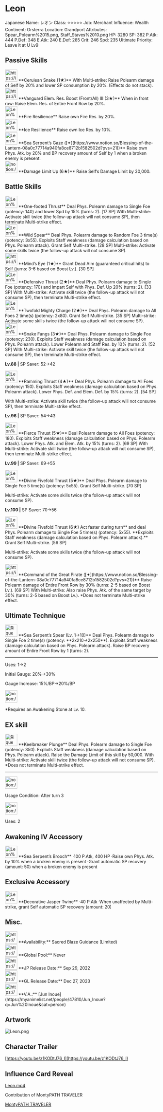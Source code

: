 # Leon

Japanese Name: レオン
Class: ⭐️⭐️⭐️⭐️⭐️
Job: Merchant
Influence: Wealth
Continent: Orsterra
Location: Grandport
Attributes: Spear_Polearm%2015.png, Staff_Staves%2010.png
HP: 3280
SP: 382
P.Atk: 444
P.Def: 348
E.Atk: 240
E.Def: 285
Crit: 246
Spd: 235
Ultimate Priority: Leave it at U Lv9

## Passive Skills

<aside>
<img src="https://img.game8.jp/6930256/d6ebf9e2ba6e29d1a169f688af77ffe2.png/show" alt="https://img.game8.jp/6930256/d6ebf9e2ba6e29d1a169f688af77ffe2.png/show" width="40px" /> **Cerulean Snake (1★)** 
With Multi-strike: Raise Polearm damage of Self by 20% and lower SP consumption by 20%. (Effects do not stack).

</aside>

<aside>
<img src="https://img.game8.jp/7258182/9406cf0e102b680781e44f1d333ed5c3.png/show" alt="https://img.game8.jp/7258182/9406cf0e102b680781e44f1d333ed5c3.png/show" width="40px" /> **Vanguard Elem. Res. Boost (Front/All) III (3★)**
When in front row: Raise Elem. Res. of Entire Front Row by 20%.

</aside>

<aside>
<img src="Leon%2031a5df6ec0be47e5b3e63a4a3dfba5ad/Fire_Resilience.png" alt="Leon%2031a5df6ec0be47e5b3e63a4a3dfba5ad/Fire_Resilience.png" width="40px" /> **Fire Resilience**
Raise own Fire Res. by 20%.

</aside>

<aside>
<img src="Leon%2031a5df6ec0be47e5b3e63a4a3dfba5ad/Ice_Resilience.png" alt="Leon%2031a5df6ec0be47e5b3e63a4a3dfba5ad/Ice_Resilience.png" width="40px" /> **Ice Resilience**
Raise own Ice Res. by 10%.

</aside>

<aside>
<img src="Leon%2031a5df6ec0be47e5b3e63a4a3dfba5ad/Phys_Atk_Boost.png" alt="Leon%2031a5df6ec0be47e5b3e63a4a3dfba5ad/Phys_Atk_Boost.png" width="40px" /> **Sea Serpent’s Gaze ([✦](https://www.notion.so/Blessing-of-the-Lantern-08a0c77714a940fa8ce8712b1582502d?pvs=21))**
Raise own Phys. Atk. by 20% and BP recovery amount of Self by 1 when a broken enemy is present.

</aside>

<aside>
<img src="notion://custom_emoji/2482af5e-3bb7-4af8-a110-df4150e44521/17debbc6-5396-80a6-933a-007af3a7f551" alt="notion://custom_emoji/2482af5e-3bb7-4af8-a110-df4150e44521/17debbc6-5396-80a6-933a-007af3a7f551" width="40px" /> **Damage Limit Up (6★)**
Raise Self’s Damage Limit by 30,000.

</aside>

## Battle Skills

<aside>
<img src="Leon%2031a5df6ec0be47e5b3e63a4a3dfba5ad/Spear_Polearm.png" alt="Leon%2031a5df6ec0be47e5b3e63a4a3dfba5ad/Spear_Polearm.png" width="40px" /> **One-footed Thrust**
Deal Phys. Polearm damage to Single Foe (potency: 140) and lower Spd by 15% (turns: 2). [17 SP]
With Multi-strike: Activate skill twice (the follow-up attack will not consume SP), then terminate Multi-strike effect.

</aside>

<aside>
<img src="Leon%2031a5df6ec0be47e5b3e63a4a3dfba5ad/Spear_Polearm%201.png" alt="Leon%2031a5df6ec0be47e5b3e63a4a3dfba5ad/Spear_Polearm%201.png" width="40px" /> **Wild Spear**
Deal Phys. Polearm damage to Random Foe 3 time(s) (potency: 3x55). Exploits Staff weakness (damage calculation based on Phys. Polearm attack). Grant Self Multi-strike. [28 SP]
Multi-strike: Activate some skills twice (the follow-up attack will not consume SP).

</aside>

<aside>
<img src="https://img.game8.jp/6909195/fb1af3b553f4112d4403e0f7452fd2a2.png/show" alt="https://img.game8.jp/6909195/fb1af3b553f4112d4403e0f7452fd2a2.png/show" width="40px" /> **Mind’s Eye (1★)**
Grant Dead Aim (guaranteed critical hits) to Self (turns: 3-6 based on Boost Lv.). [30 SP]

</aside>

<aside>
<img src="Leon%2031a5df6ec0be47e5b3e63a4a3dfba5ad/Spear_Polearm%202.png" alt="Leon%2031a5df6ec0be47e5b3e63a4a3dfba5ad/Spear_Polearm%202.png" width="40px" /> **Defensive Thrust (2★)**
Deal Phys. Polearm damage to Single Foe (potency: 170) and impart Self with Phys. Def. Up 20% (turns: 2). [33 SP]
With Multi-strike: Activate skill twice (the follow-up attack will not consume SP), then terminate Multi-strike effect.

</aside>

<aside>
<img src="Leon%2031a5df6ec0be47e5b3e63a4a3dfba5ad/Spear_Polearm%203.png" alt="Leon%2031a5df6ec0be47e5b3e63a4a3dfba5ad/Spear_Polearm%203.png" width="40px" /> **Twofold Mighty Charge (2★)**
Deal Phys. Polearm damage to All Foes 2 time(s) (potency: 2x80). Grant Self Multi-strike. [35 SP]
Multi-strike: Activate some skills twice (the follow-up attack will not consume SP).

</aside>

<aside>
<img src="Leon%2031a5df6ec0be47e5b3e63a4a3dfba5ad/Spear_Polearm%204.png" alt="Leon%2031a5df6ec0be47e5b3e63a4a3dfba5ad/Spear_Polearm%204.png" width="40px" /> **Snake Fangs (3★)**
Deal Phys. Polearm damage to Single Foe (potency: 230). Exploits Staff weakness (damage calculation based on Phys. Polearm attack). Lower Polearm and Staff Res. by 10% (turns: 2). [52 SP]
With Multi-strike: Activate skill twice (the follow-up attack will not consume SP), then terminate Multi-strike effect.

**Lv.88 |** SP Saver: 52→42

</aside>

<aside>
<img src="Leon%2031a5df6ec0be47e5b3e63a4a3dfba5ad/Spear_Polearm%205.png" alt="Leon%2031a5df6ec0be47e5b3e63a4a3dfba5ad/Spear_Polearm%205.png" width="40px" /> **Ramming Thrust (4★)**
Deal Phys. Polearm damage to All Foes (potency: 150). Exploits Staff weakness (damage calculation based on Phys. Polearm attack). Lower Phys. Def. and Elem. Def. by 15% (turns: 2). [54 SP]

With Multi-strike: Activate skill twice (the follow-up attack will not consume SP), then terminate Multi-strike effect.

**Lv.96 |** SP Saver: 54→43

</aside>

<aside>
<img src="Leon%2031a5df6ec0be47e5b3e63a4a3dfba5ad/Spear_Polearm%206.png" alt="Leon%2031a5df6ec0be47e5b3e63a4a3dfba5ad/Spear_Polearm%206.png" width="40px" /> **Fierce Thrust (5★)**
Deal Polearm damage to All Foes (potency: 180). Exploits Staff weakness (damage calculation based on Phys. Polearm attack). Lower Phys. Atk. and Elem. Atk. by 15% (turns: 2). [69 SP]
With Multi-strike: Activate skill twice (the follow-up attack will not consume SP), then terminate Multi-strike effect.

**Lv.99 |** SP Saver: 69→55

</aside>

<aside>
<img src="Leon%2031a5df6ec0be47e5b3e63a4a3dfba5ad/Spear_Polearm%207.png" alt="Leon%2031a5df6ec0be47e5b3e63a4a3dfba5ad/Spear_Polearm%207.png" width="40px" /> **Divine Fivefold Thrust (5★)**
Deal Phys. Polearm damage to Single Foe 5 time(s) (potency: 5x55). Grant Self Multi-strike. [70 SP]

Multi-strike: Activate some skills twice (the follow-up attack will not consume SP).

**Lv.100 |** SP Saver: 70→56

<aside>
<img src="Leon%2031a5df6ec0be47e5b3e63a4a3dfba5ad/Spear_Polearm%207.png" alt="Leon%2031a5df6ec0be47e5b3e63a4a3dfba5ad/Spear_Polearm%207.png" width="40px" /> **Divine Fivefold Thrust (6★)
Act faster during turn** and deal Phys. Polearm damage to Single Foe 5 time(s) (potency: 5x55). **Exploits Staff weakness (damage calculation based on Phys. Polearm attack).** Grant Self Multi-strike. [56 SP]

Multi-strike: Activate some skills twice (the follow-up attack will not consume SP).

</aside>

</aside>

<aside>
<img src="https://img.game8.jp/6909195/fb1af3b553f4112d4403e0f7452fd2a2.png/show" alt="https://img.game8.jp/6909195/fb1af3b553f4112d4403e0f7452fd2a2.png/show" width="40px" /> **Command of the Great Pirate ([✦](https://www.notion.so/Blessing-of-the-Lantern-08a0c77714a940fa8ce8712b1582502d?pvs=21))**
Raise Polearm damage of Entire Front Row by 30% (turns: 2-5 based on Boost Lv.). [69 SP]
With Multi-strike: Also raise Phys. Atk. of the same target by 30% (turns: 2-5 based on Boost Lv.). *Does not terminate Multi-strike effect.

</aside>

## Ultimate Technique

<aside>
<img src="Rique%2003cb41beb766464083f85e40d3bfaf82/Spear_Polearm%206.png" alt="Rique%2003cb41beb766464083f85e40d3bfaf82/Spear_Polearm%206.png" width="40px" /> **Sea Serpent’s Spear (Lv. 1→10)**
Deal Phys. Polearm damage to Single Foe 2 time(s) (potency: **2x210→2x250**). Exploits Staff weakness (damage calculation based on Phys. Polearm attack). Raise BP recovery amount of Entire Front Row by 1 (turns: 2).

---

Uses:
1→2

Initial Gauge:
20%→30%

Gauge Increase:
15%/BP→20%/BP

<aside>
<img src="notion://custom_emoji/2482af5e-3bb7-4af8-a110-df4150e44521/182ebbc6-5396-80af-9978-007ac248795b" alt="notion://custom_emoji/2482af5e-3bb7-4af8-a110-df4150e44521/182ebbc6-5396-80af-9978-007ac248795b" width="40px" />

*Requires an Awakening Stone at Lv. 10.

</aside>

</aside>

## EX skill

<aside>
<img src="Rique%2003cb41beb766464083f85e40d3bfaf82/Spear_Polearm%206.png" alt="Rique%2003cb41beb766464083f85e40d3bfaf82/Spear_Polearm%206.png" width="40px" /> **Keelbreaker Plunge**
Deal Phys. Polearm damage to Single Foe (potency: 350). Exploits Staff weakness (damage calculation based on Phys. Polearm attack). Raise the Damage Limit of this skill by 50,000.
With Multi-strike: Activate skill twice (the follow-up attack will not consume SP). *Does not terminate Multi-strike effect.

---

<aside>
<img src="notion://custom_emoji/2482af5e-3bb7-4af8-a110-df4150e44521/137ebbc6-5396-802c-b9bc-007a54884b6f" alt="notion://custom_emoji/2482af5e-3bb7-4af8-a110-df4150e44521/137ebbc6-5396-802c-b9bc-007a54884b6f" width="40px" />

Usage Condition: After turn 3

</aside>

<aside>
<img src="notion://custom_emoji/2482af5e-3bb7-4af8-a110-df4150e44521/137ebbc6-5396-80ba-9f36-007a936447ac" alt="notion://custom_emoji/2482af5e-3bb7-4af8-a110-df4150e44521/137ebbc6-5396-80ba-9f36-007a936447ac" width="40px" />

Uses: 2

</aside>

</aside>

## Awakening IV Accessory

<aside>
<img src="Leon%2031a5df6ec0be47e5b3e63a4a3dfba5ad/Awakening_IV.png" alt="Leon%2031a5df6ec0be47e5b3e63a4a3dfba5ad/Awakening_IV.png" width="40px" /> **Sea Serpent’s Brooch** 
·100 P.Atk, 400 HP
·Raise own Phys. Atk. by 10% when a broken enemy is present
·Grant automatic SP recovery (amount: 50) when a broken enemy is present

</aside>

## Exclusive Accessory

<aside>
<img src="Leon%2031a5df6ec0be47e5b3e63a4a3dfba5ad/Accessory.png" alt="Leon%2031a5df6ec0be47e5b3e63a4a3dfba5ad/Accessory.png" width="40px" /> **Decorative Jasper Twine** 
·40 P.Atk
·When unaffected by Multi-strike, grant Self automatic SP recovery (amount: 20)

</aside>

## Misc.

<aside>
<img src="https://www.notion.so/icons/gift_gray.svg" alt="https://www.notion.so/icons/gift_gray.svg" width="40px" /> **Availability:** Sacred Blaze Guidance (Limited)

</aside>

<aside>
<img src="https://www.notion.so/icons/globe_gray.svg" alt="https://www.notion.so/icons/globe_gray.svg" width="40px" /> **Global Pool:** Never

</aside>

<aside>
<img src="https://www.notion.so/icons/calendar_red.svg" alt="https://www.notion.so/icons/calendar_red.svg" width="40px" /> **JP Release Date:**
Sep 29, 2022

</aside>

<aside>
<img src="https://www.notion.so/icons/calendar_blue.svg" alt="https://www.notion.so/icons/calendar_blue.svg" width="40px" /> **GL Release Date:**
Dec 27, 2023

</aside>

<aside>
<img src="https://www.notion.so/icons/microphone_gray.svg" alt="https://www.notion.so/icons/microphone_gray.svg" width="40px" /> **V.A.:** [Jun Inoue](https://myanimelist.net/people/47810/Jun_Inoue?q=Jun%20Inoue&cat=person)

</aside>

## Artwork

![Leon.png](Leon%2031a5df6ec0be47e5b3e63a4a3dfba5ad/Leon.png)

## Character Trailer

[https://youtu.be/z1KODtJ76_I](https://youtu.be/z1KODtJ76_I)

## Influence Card Reveal

[Leon.mp4](Leon%2031a5df6ec0be47e5b3e63a4a3dfba5ad/Leon.mp4)

Contribution of MontyPATH TRAVELER

[MontyPATH TRAVELER](https://www.youtube.com/@MontyPATHTRAVELER)